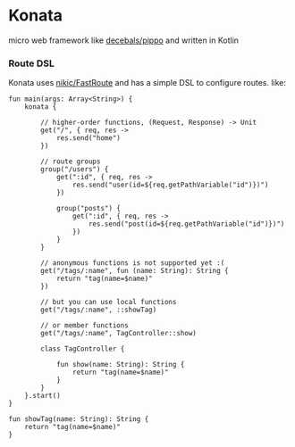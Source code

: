 # Konata

micro web framework like [decebals/pippo][2] and written in Kotlin

### Route DSL

Konata uses [nikic/FastRoute][1] and has a simple DSL to configure routes. like:


```
fun main(args: Array<String>) {
    konata {
    
        // higher-order functions, (Request, Response) -> Unit
        get("/", { req, res ->
            res.send("home")
        })

        // route groups
        group("/users") {
            get(":id", { req, res ->
                res.send("user(id=${req.getPathVariable("id")})")
            })

            group("posts") {
                get(":id", { req, res ->
                    res.send("post(id=${req.getPathVariable("id")})")
                })
            }
        }
        
        // anonymous functions is not supported yet :(
        get("/tags/:name", fun (name: String): String {
            return "tag(name=$name)"
        })
        
        // but you can use local functions
        get("/tags/:name", ::showTag)
        
        // or member functions
        get("/tags/:name", TagController::show)
        
        class TagController {

            fun show(name: String): String {
                return "tag(name=$name)"
            }
        }
    }.start()
}

fun showTag(name: String): String {
    return "tag(name=$name)"
}
```


[1]: https://github.com/nikic/FastRoute
[2]: https://github.com/decebals/pippo


